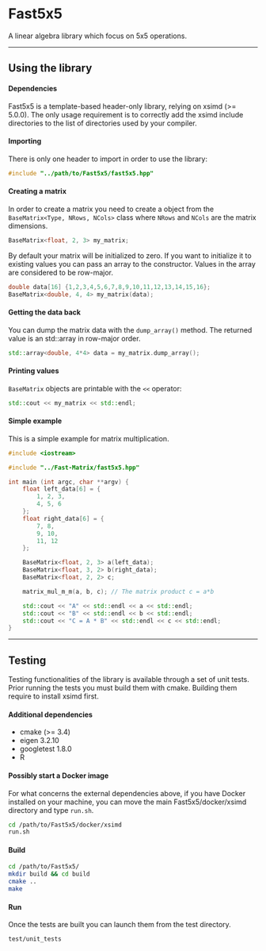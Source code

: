 

# Fast5x5


A linear algebra library which focus on 5x5 operations.


---
## Using the library

#### Dependencies

Fast5x5 is a template-based header-only library, relying on xsimd (>= 5.0.0).
The only usage requirement is to correctly add the xsimd include
directories to the list of directories used by your compiler.

#### Importing

There is only one header to import in order to use the library:
```c++
#include "../path/to/Fast5x5/fast5x5.hpp"
```

#### Creating a matrix

In order to create a matrix you need to create a object from the `BaseMatrix<Type, NRows, NCols>` class
where `NRows` and `NCols` are the matrix dimensions.

```c++
BaseMatrix<float, 2, 3> my_matrix;
```

By default your matrix will be initialized to zero.
If you want to initialize it to existing values you can pass an array to the constructor.
Values in the array are considered to be row-major.
```c++
double data[16] {1,2,3,4,5,6,7,8,9,10,11,12,13,14,15,16};
BaseMatrix<double, 4, 4> my_matrix(data);
```

#### Getting the data back

You can dump the matrix data with the `dump_array()` method.
The returned value is an std::array in row-major order.
```c++
std::array<double, 4*4> data = my_matrix.dump_array();
```

#### Printing values
`BaseMatrix` objects are printable with the `<<` operator:

```c++
std::cout << my_matrix << std::endl;
```

#### Simple example

This is a simple example for matrix multiplication.

```c++
#include <iostream>

#include "../Fast-Matrix/fast5x5.hpp"

int main (int argc, char **argv) {
    float left_data[6] = {
        1, 2, 3,
        4, 5, 6
    };
    float right_data[6] = {
        7, 8,
        9, 10,
        11, 12
    };

    BaseMatrix<float, 2, 3> a(left_data);
    BaseMatrix<float, 3, 2> b(right_data);
    BaseMatrix<float, 2, 2> c;

    matrix_mul_m_m(a, b, c); // The matrix product c = a*b

    std::cout << "A" << std::endl << a << std::endl;
    std::cout << "B" << std::endl << b << std::endl;
    std::cout << "C = A * B" << std::endl << c << std::endl;
}
```


---
## Testing

Testing functionalities of the library is available through a set of unit tests.
Prior running the tests you must build them with cmake.
Building them require to install xsimd first.

#### Additional dependencies

 * cmake (>= 3.4)
 * eigen 3.2.10
 * googletest 1.8.0
 * R

#### Possibly start a Docker image

For what concerns the external dependencies above, if you have Docker installed on your machine, you can move the main Fast5x5/docker/xsimd directory and type `run.sh`.

```bash
cd /path/to/Fast5x5/docker/xsimd
run.sh
```

#### Build

```bash
cd /path/to/Fast5x5/
mkdir build && cd build
cmake ..
make
```

#### Run

Once the tests are built you can launch them from the test directory.

```bash
test/unit_tests
```
